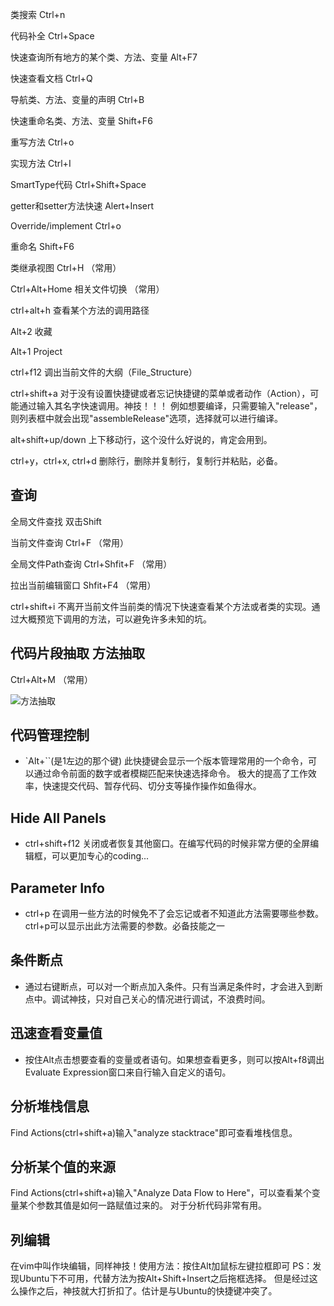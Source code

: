 类搜索     Ctrl+n

代码补全    Ctrl+Space

快速查询所有地方的某个类、方法、变量  Alt+F7

快速查看文档  Ctrl+Q

导航类、方法、变量的声明    Ctrl+B

快速重命名类、方法、变量    Shift+F6

重写方法    Ctrl+o

实现方法   Ctrl+I

SmartType代码     Ctrl+Shift+Space

getter和setter方法快速   Alert+Insert

Override/implement      Ctrl+o

重命名     Shift+F6


类继承视图   Ctrl+H      （常用）

Ctrl+Alt+Home  相关文件切换    （常用）

ctrl+alt+h      查看某个方法的调用路径

Alt+2       收藏

 Alt+1      Project

ctrl+f12  调出当前文件的大纲（File_Structure）

ctrl+shift+a  对于没有设置快捷键或者忘记快捷键的菜单或者动作（Action），可能通过输入其名字快速调用。神技！！！
              例如想要编译，只需要输入"release"，则列表框中就会出现"assembleRelease"选项，选择就可以进行编译。

alt+shift+up/down  上下移动行，这个没什么好说的，肯定会用到。

ctrl+y，ctrl+x, ctrl+d   删除行，删除并复制行，复制行并粘贴，必备。




## 查询
全局文件查找  双击Shift

当前文件查询  Ctrl+F  （常用）

全局文件Path查询  Ctrl+Shfit+F    （常用）

拉出当前编辑窗口    Shfit+F4    （常用）

ctrl+shift+i        不离开当前文件当前类的情况下快速查看某个方法或者类的实现。通过大概预览下调用的方法，可以避免许多未知的坑。
## 代码片段抽取 方法抽取
Ctrl+Alt+M       （常用）

![方法抽取](http://files.jb51.net/file_images/article/201505/201555160410718.gif?20154516421)


## 代码管理控制
- `Alt+``(是1左边的那个键)
此快捷键会显示一个版本管理常用的一个命令，可以通过命令前面的数字或者模糊匹配来快速选择命令。
极大的提高了工作效率，快速提交代码、暂存代码、切分支等操作操作如鱼得水。

## Hide All Panels
- ctrl+shift+f12
关闭或者恢复其他窗口。在编写代码的时候非常方便的全屏编辑框，可以更加专心的coding...

## Parameter Info
- ctrl+p
在调用一些方法的时候免不了会忘记或者不知道此方法需要哪些参数。ctrl+p可以显示出此方法需要的参数。必备技能之一

## 条件断点
- 通过右键断点，可以对一个断点加入条件。只有当满足条件时，才会进入到断点中。调试神技，只对自己关心的情况进行调试，不浪费时间。

## 迅速查看变量值
- 按住Alt点击想要查看的变量或者语句。如果想查看更多，则可以按Alt+f8调出Evaluate Expression窗口来自行输入自定义的语句。

## 分析堆栈信息
Find Actions(ctrl+shift+a)输入"analyze stacktrace"即可查看堆栈信息。

## 分析某个值的来源
Find Actions(ctrl+shift+a)输入"Analyze Data Flow to Here"，可以查看某个变量某个参数其值是如何一路赋值过来的。
对于分析代码非常有用。

## 列编辑
在vim中叫作块编辑，同样神技！使用方法：按住Alt加鼠标左键拉框即可
PS：发现Ubuntu下不可用，代替方法为按Alt+Shift+Insert之后拖框选择。
但是经过这么操作之后，神技就大打折扣了。估计是与Ubuntu的快捷键冲突了。
